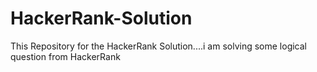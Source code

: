 # HackerRank-Solution
This Repository for the HackerRank Solution....i am solving some logical question from HackerRank
